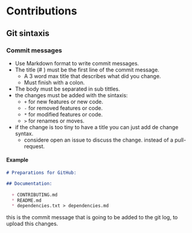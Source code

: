 # Contributions

## Git sintaxis

### Commit messages

- Use Markdown format to write commit messages.
- The title (# ) must be the first line of the commit message.
  - A 3 word max title that describes what did you change.
  - Must finish with a colon.
- The body must be separated in sub tittles.
- the changes must be added with the sintaxis:
    - `+` for new features or new code.
    - `-` for removed features or code.
    - `*` for modified features or code. 
    - `>` for renames or moves. 
- if the change is too tiny to have a title you can just add de change syntax.
  - considere open an issue to discuss the change. instead of a pull-request.

#### Example

```markdown
# Preparations for GitHub:

## Documentation:
    
  + CONTRIBUTING.md
  * README.md
  * dependencies.txt > dependencies.md
```

this is the commit message that is going to be added to the git log, to upload this changes.
